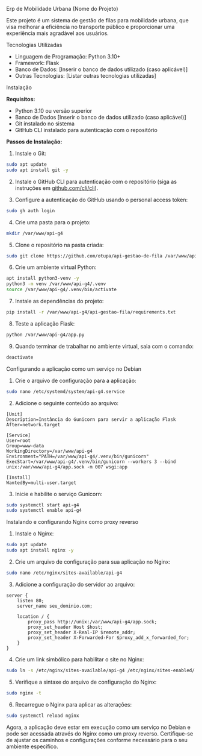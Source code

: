 Erp de Mobilidade Urbana (Nome do Projeto)

Este projeto é um sistema de gestão de filas para mobilidade urbana, que visa melhorar a eficiência no transporte público e proporcionar uma experiência mais agradável aos usuários.

Tecnologias Utilizadas

- Linguagem de Programação: Python 3.10+
- Framework: Flask
- Banco de Dados: [Inserir o banco de dados utilizado (caso aplicável)]
- Outras Tecnologias: [Listar outras tecnologias utilizadas]

Instalação

**Requisitos:**

- Python 3.10 ou versão superior
- Banco de Dados [Inserir o banco de dados utilizado (caso aplicável)]
- Git instalado no sistema
- GitHub CLI instalado para autenticação com o repositório

**Passos de Instalação:**

1. Instale o Git:

```bash
sudo apt update
sudo apt install git -y
```

2. Instale o GitHub CLI para autenticação com o repositório (siga as instruções em [github.com/cli/cli](https://github.com/cli/cli/blob/trunk/docs/install_linux.md)).

3. Configure a autenticação do GitHub usando o personal access token:

```bash
sudo gh auth login
```

4. Crie uma pasta para o projeto:

```bash
mkdir /var/www/api-g4
```

5. Clone o repositório na pasta criada:

```bash
sudo git clone https://github.com/otupa/api-gestao-de-fila /var/www/api-g4
```

6. Crie um ambiente virtual Python:

```bash
apt install python3-venv -y
python3 -m venv /var/www/api-g4/.venv
source /var/www/api-g4/.venv/bin/activate
```

7. Instale as dependências do projeto:

```bash
pip install -r /var/www/api-g4/api-gestao-fila/requirements.txt 
```

8. Teste a aplicação Flask:

```bash
python /var/www/api-g4/app.py
```

9. Quando terminar de trabalhar no ambiente virtual, saia com o comando:

```bash
deactivate
```

Configurando a aplicação como um serviço no Debian

1. Crie o arquivo de configuração para a aplicação:

```bash
sudo nano /etc/systemd/system/api-g4.service
```

2. Adicione o seguinte conteúdo ao arquivo:

```plaintext
[Unit]
Description=Instância do Gunicorn para servir a aplicação Flask
After=network.target

[Service]
User=root
Group=www-data
WorkingDirectory=/var/www/api-g4
Environment="PATH=/var/www/api-g4/.venv/bin/gunicorn"
ExecStart=/var/www/api-g4/.venv/bin/gunicorn --workers 3 --bind unix:/var/www/api-g4/app.sock -m 007 wsgi:app

[Install]
WantedBy=multi-user.target
```

3. Inicie e habilite o serviço Gunicorn:

```bash
sudo systemctl start api-g4
sudo systemctl enable api-g4
```

Instalando e configurando Nginx como proxy reverso

1. Instale o Nginx:

```bash
sudo apt update
sudo apt install nginx -y
```

2. Crie um arquivo de configuração para sua aplicação no Nginx:

```bash
sudo nano /etc/nginx/sites-available/api-g4
```

3. Adicione a configuração do servidor ao arquivo:

```plaintext
server {
    listen 80;
    server_name seu_dominio.com;

    location / {
        proxy_pass http://unix:/var/www/api-g4/app.sock;
        proxy_set_header Host $host;
        proxy_set_header X-Real-IP $remote_addr;
        proxy_set_header X-Forwarded-For $proxy_add_x_forwarded_for;
    }
}
```

4. Crie um link simbólico para habilitar o site no Nginx:

```bash
sudo ln -s /etc/nginx/sites-available/api-g4 /etc/nginx/sites-enabled/
```

5. Verifique a sintaxe do arquivo de configuração do Nginx:

```bash
sudo nginx -t
```

6. Recarregue o Nginx para aplicar as alterações:

```bash
sudo systemctl reload nginx
```

Agora, a aplicação deve estar em execução como um serviço no Debian e pode ser acessada através do Nginx como um proxy reverso. Certifique-se de ajustar os caminhos e configurações conforme necessário para o seu ambiente específico.